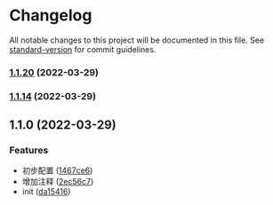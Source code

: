 # Changelog

All notable changes to this project will be documented in this file. See [standard-version](https://github.com/conventional-changelog/standard-version) for commit guidelines.

### [1.1.20](https://github.com/limoon7/commonRollup/compare/v1.1.14...v1.1.20) (2022-03-29)

### [1.1.14](https://github.com/limoon7/commonRollup/compare/v1.1.0...v1.1.14) (2022-03-29)

## 1.1.0 (2022-03-29)


### Features

* 初步配置 ([1467ce6](https://github.com/limoon7/commonRollup/commit/1467ce692df1cef43af55e7e8a7ccb175998ae4e))
* 增加注释 ([2ec56c7](https://github.com/limoon7/commonRollup/commit/2ec56c7d62dd61ea161529db38c7f269f058f50c))
* init ([da15416](https://github.com/limoon7/commonRollup/commit/da15416d186861799bcfd883c5a79e45faa9a176))
